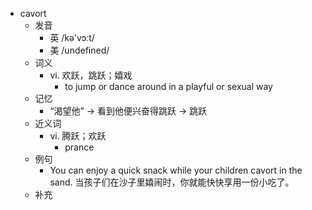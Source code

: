 - cavort
  - 发音
    - 英 /kə'vɔːt/
    - 美 /undefined/
  - 词义
    - vi. 欢跃，跳跃；嬉戏
      - to jump or dance around in a playful or sexual way
  - 记忆
    - “渴望他” → 看到他便兴奋得跳跃 → 跳跃
  - 近义词
    - vi. 腾跃；欢跃
      - prance
  - 例句
    - You can enjoy a quick snack while your children cavort in the sand. 当孩子们在沙子里嬉闹时，你就能快快享用一份小吃了。
  - 补充